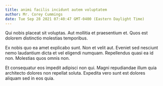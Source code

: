 ```yaml
---
title: animi facilis incidunt autem voluptatem
author: Mr. Corey Cummings
date: Tue Sep 28 2021 07:40:47 GMT-0400 (Eastern Daylight Time)
---
```

Qui nobis placeat sit voluptas. Aut mollitia et praesentium et. Quos est dolorem distinctio molestias temporibus.

 Ex nobis quo ea amet explicabo sunt. Non et velit aut. Eveniet sed nesciunt nemo laudantium dicta et vel eligendi numquam. Repellendus quasi ea id non. Molestias quos omnis non.

 Et consequatur eos impedit adipisci non qui. Magni repudiandae illum quia architecto dolores non repellat soluta. Expedita vero sunt est dolores aliquam sed in eos quia.